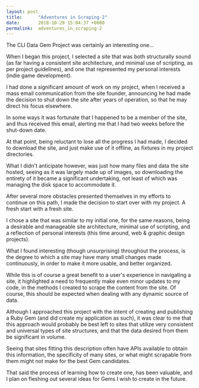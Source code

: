 ```yaml
---
layout: post
title:      "Adventures in Scraping-2"
date:       2018-10-29 15:04:37 +0000
permalink:  adventures_in_scraping-2
---
```



The CLI Data Gem Project was certainly an interesting one...

When I began this project, I selected a site that was both structurally sound (as far having a consistent site architecture, and minimal use of scripting, as per project guidelines), and one that represented my personal interests (indie game development). 

I had done a significant amount of work on my project, when I received a mass email communication from the site founder, announcing he had made the decision to shut down the site after years of operation, so that he may direct his focus elsewhere. 

In some ways it was fortunate that I happened to be a member of the site, and thus received this email, alerting me that I had two weeks before the shut-down date.

At that point, being reluctant to lose all the progress I had made, I decided to download the site, and just make use of it offline, as fixtures in my project directories. 

What I didn't anticipate however, was just how many files and data the site hosted, seeing as it was largely made up of images, so downloading the entirety of it became a significant undertaking, not least of which was managing the disk space to accommodate it.

After several more obstacles presented themselves in my efforts to continue on this path, I made the decision to start over with my project. A fresh start with a fresh site.

I chose a site that was similar to my initial one, for the same reasons, being a desirable and manageable site architecture, minimal use of scripting, and a reflection of personal interests (this time around, web & graphic design projects).

What I found interesting (though unsurprising) throughout the process, is the degree to which a site may have many small changes made continuously, in order to make it more usable, and better organized. 

While this is of course a great benefit to a user's experience in navigating a site, it highlighted a need to frequently make even minor updates to my code, in the methods I created to scrape the content from the site. Of course, this should be expected when dealing with any dynamic source of data.

Although I approached this project with the intent of creating and publishing a Ruby Gem (and did create my application as such), it was clear to me that this approach would probably be best left to sites that utilize very consistent and universal types of site structures, and that the data desired from them be significant in volume. 

Seeing that sites fitting this description often have APIs available to obtain this information, the specificity of many sites, or what might scrapable from them might not make for the best Gem candidates. 

That said the process of learning how to create one, has been valuable, and I plan on fleshing out several ideas for Gems I wish to create in the future.




